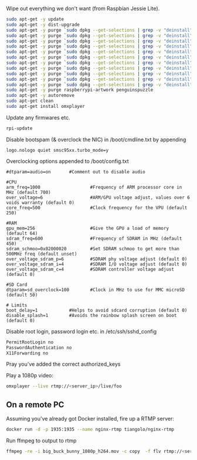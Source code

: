Wipe out everything we don't want (from Raspbian Jessie Lite).
```bash
sudo apt-get -y update
sudo apt-get -y dist-upgrade
sudo apt-get -y purge `sudo dpkg --get-selections | grep -v "deinstall" | grep x11 | sed s/install//`
sudo apt-get -y purge `sudo dpkg --get-selections | grep -v "deinstall" | grep python | sed s/install//`
sudo apt-get -y purge `sudo dpkg --get-selections | grep -v "deinstall" | grep sound | sed s/install//`
sudo apt-get -y purge `sudo dpkg --get-selections | grep -v "deinstall" | grep gnome | sed s/install//`
sudo apt-get -y purge `sudo dpkg --get-selections | grep -v "deinstall" | grep lxde | sed s/install//`
sudo apt-get -y purge `sudo dpkg --get-selections | grep -v "deinstall" | grep gtk | sed s/install//`
sudo apt-get -y purge `sudo dpkg --get-selections | grep -v "deinstall" | grep desktop | sed s/install//`
sudo apt-get -y purge `sudo dpkg --get-selections | grep -v "deinstall" | grep gstreamer | sed s/install//`
sudo apt-get -y purge `sudo dpkg --get-selections | grep -v "deinstall" | grep avahi | sed s/install//`
sudo apt-get -y purge `sudo dpkg --get-selections | grep -v "deinstall" | grep dbus | sed s/install//`
sudo apt-get -y purge `sudo dpkg --get-selections | grep -v "deinstall" | grep freetype | sed s/install//`
sudo apt-get -y purge raspberrypi-artwork penguinspuzzle
sudo apt-get -y autoremove
sudo apt-get clean
sudo apt-get install omxplayer
```

Update any firmwares etc.
```bash
rpi-update
```

Disable bootspam (& overclock the NIC) in /boot/cmdline.txt by appending
```
logo.nologo quiet smsc95xx.turbo_mode=y
```

Overclocking options appended to /boot/config.txt
```
#dtparam=audio=on		#Comment out to disable audio

#CPU
arm_freq=1000                   #Frequency of ARM processor core in MHz (default 700)
over_voltage=6                  #ARM/GPU voltage adjust, values over 6 voids warranty (default 0)
core_freq=500                   #Clock frequency for the VPU (default 250)

#RAM
gpu_mem=256                     #Give the GPU a load of memory (default 64)
sdram_freq=600                  #Frequency of SDRAM in MHz (default 450)
sdram_schmoo=0x02000020         #Set SDRAM schmoo to get more than 500MHz freq (default unset)
over_voltage_sdram_p=6          #SDRAM phy voltage adjust (default 0)
over_voltage_sdram_i=4          #SDRAM I/O voltage adjust (default 0)
over_voltage_sdram_c=4          #SDRAM controller voltage adjust (default 0)

#SD Card
dtparam=sd_overclock=100        #Clock in MHz to use for MMC microSD (default 50)

# Limits
boot_delay=1			#Helps to avoid sdcard corruption (default 0)
disable_splash=1		#Avoids the rainbow splash screen on boot (default 0)
```

Disable root login, password login etc. in /etc/ssh/sshd_config
```bash
PermitRootLogin no
PasswordAuthentication no
X11Forwarding no
```
Pray you've added the correct authorized_keys

Play a 1080p video:
```bash
omxplayer --live rtmp://<server_ip>/live/foo
```

## On a remote PC

Assuming you've already got Docker installed, fire up a RTMP server:
```bash
docker run -d -p 1935:1935 --name nginx-rtmp tiangolo/nginx-rtmp
```

Run ffmpeg to output to rtmp
```bash
ffmpeg -re -i big_buck_bunny_1080p_h264.mov -c copy  -f flv rtmp://<server>/live/foo
```
